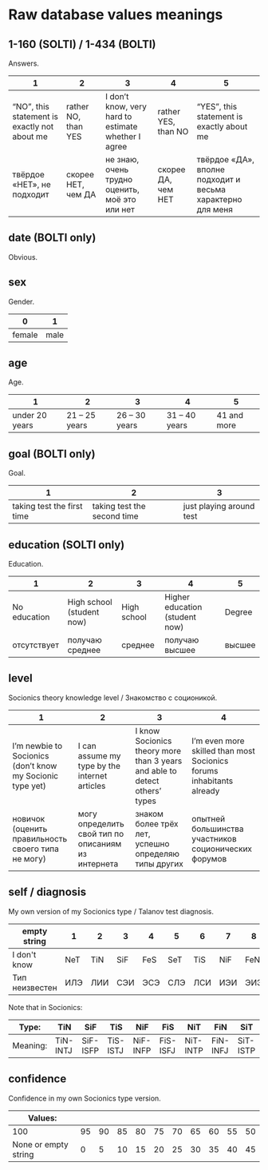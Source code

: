 # Raw database values meanings

## 1-160 (SOLTI) / 1-434 (BOLTI)

Answers.

| 1 | 2 | 3 | 4 | 5 |
|---|---|---|---|---|
| “NO”, this statement is exactly not about me | rather NO, than YES | I don’t know, very hard to estimate whether I agree | rather YES, than NO | “YES”, this statement is exactly about me |
| твёрдое «НЕТ», не подходит | скорее НЕТ, чем ДА | не знаю, очень трудно оценить, моё это или нет | скорее ДА, чем НЕТ | твёрдое «ДА», вполне подходит и весьма характерно для меня |


## date (BOLTI only)

Obvious.


## sex

Gender.

| 0      | 1    |
| ------ | ---- |
| female | male |


## age

Age.

| 1              | 2             | 3             | 4             | 5           |
| -------------- | ------------- | ------------- | ------------- | ----------- |
| under 20 years | 21 – 25 years | 26 – 30 years | 31 – 40 years | 41 and more |


## goal (BOLTI only)

Goal.

| 1                          | 2                           | 3                        |
| -------------------------- | --------------------------- | ------------------------ |
| taking test the first time | taking test the second time | just playing around test |


## education (SOLTI only)

Education.

| 1            | 2                         | 3           | 4                              | 5      |
| ------------ | ------------------------- | ----------- | ------------------------------ | ------ |
| No education | High school (student now) | High school | Higher education (student now) | Degree |
| отсутствует  | получаю среднее           | среднее     | получаю высшее                 | высшее |


## level

Socionics theory knowledge level / Знакомство с соционикой.

| 1 | 2 | 3 | 4 |
|---|---|---|---|
| I’m newbie to Socionics (don’t know my Socionic type yet) | I can assume my type by the internet articles | I know Socionics theory more than 3 years and able to detect others’ types | I’m even more skilled than most Socionics forums inhabitants already |
| новичок (оценить правильность своего типа не могу) | могу определить свой тип по описаниям из интернета | знаком более трёх лет, успешно определяю типы других | опытней большинства участников соционических форумов |


## self / diagnosis

My own version of my Socionics type / Talanov test diagnosis.

|  empty string  |  1  |  2  |  3  |  4  |  5  |  6  |  7  |  8  |  9  | 10  | 11  | 12  | 13  | 14  | 15  | 16  |
| -------------- | --- | --- | --- | --- | --- | --- | --- | --- | --- | --- | --- | --- | --- | --- | --- | --- |
| I don't know   | NeT | TiN | SiF | FeS | SeT | TiS | NiF | FeN | SeF | FiS | NiT | TeN | NeF | FiN | SiT | TeS |
| Тип неизвестен | ИЛЭ | ЛИИ | СЭИ | ЭСЭ | СЛЭ | ЛСИ | ИЭИ | ЭИЭ | СЭЭ | ЭСИ | ИЛИ | ЛИЭ | ИЭЭ | ЭИИ | СЛИ | ЛСЭ |

Note that in Socionics:

| Type:    | TiN      | SiF      | TiS      | NiF      | FiS      | NiT      | FiN      | SiT      |
| -------- | -------- | -------- | -------- | -------- | -------- | -------- | -------- | -------- |
| Meaning: | TiN-INTJ | SiF-ISFP | TiS-ISTJ | NiF-INFP | FiS-ISFJ | NiT-INTP | FiN-INFJ | SiT-ISTP |


## confidence

Confidence in my own Socionics type version.

| Values: |     |     |     |     |     |     |     |     |     |     |
| ------- | --- | --- | --- | --- | --- | --- | --- | --- | --- | --- |
| 100     | 95  | 90  | 85  | 80  | 75  | 70  | 65  | 60  | 55  | 50  |
| None or empty string | 0   | 5   | 10  | 15  | 20  | 25  | 30  | 35  | 40  | 45  |
